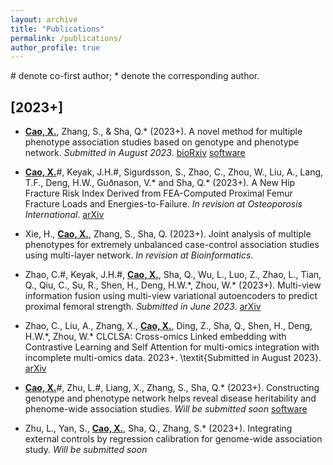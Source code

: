 ```yaml
---
layout: archive
title: "Publications"
permalink: /publications/
author_profile: true
---
```


\# denote co-first author; \* denote the corresponding author.

## \[2023+\]

* **<u>Cao, X.</u>**, Zhang, S., & Sha, Q.\* (2023+). A novel method for multiple phenotype association studies based on genotype and phenotype network. *Submitted in August 2023*. [bioRxiv](https://doi.org/10.1101/2023.02.23.529687) [software](https://github.com/xueweic/GPN)

* **<u>Cao, X.</u>**\#, Keyak, J.H.\#, Sigurdsson, S., Zhao, C., Zhou, W., Liu, A., Lang, T.F., Deng, H.W., Guðnason, V.\* and Sha, Q.\* (2023+). A New Hip Fracture Risk Index Derived from FEA-Computed Proximal Femur Fracture Loads and Energies-to-Failure. *In revision at Osteoporosis International*. [arXiv](https://arxiv.org/abs/2210.01032)

* Xie, H., **<u>Cao, X.</u>**, Zhang, S., Sha, Q. (2023+). Joint analysis of multiple phenotypes for extremely unbalanced case-control association studies using multi-layer network. *In revision at Bioinformatics*.

* Zhao, C.\#, Keyak, J.H.\#, **<u>Cao, X.</u>**, Sha, Q., Wu, L., Luo, Z., Zhao, L., Tian, Q., Qiu, C., Su, R., Shen, H., Deng, H.W.\*, Zhou, W.\* (2023+). Multi-view information fusion using multi-view variational autoencoders to predict proximal femoral strength. *Submitted in June 2023*. [arXiv](https://arxiv.org/abs/2210.00674)

* Zhao, C., Liu, A., Zhang, X., **<u>Cao, X.</u>**, Ding, Z., Sha, Q., Shen, H., Deng, H.W.\*, Zhou, W.\* CLCLSA: Cross-omics Linked embedding with Contrastive Learning and Self Attention for multi-omics integration with incomplete multi-omics data. 2023+. \textit{Submitted in August 2023}. [arXiv](https://arxiv.org/abs/2304.05542)

* **<u>Cao, X.</u>**\#, Zhu, L.\#, Liang, X., Zhang, S., Sha, Q.\* (2023+). Constructing genotype and phenotype network helps reveal disease heritability and phenome-wide association studies. *Will be submitted soon* [software](https://github.com/xueweic/GPN)

* Zhu, L., Yan, S., **<u>Cao, X.</u>**, Sha, Q., Zhang, S.\* (2023+). Integrating external controls by regression calibration for genome-wide association study. *Will be submitted soon*
